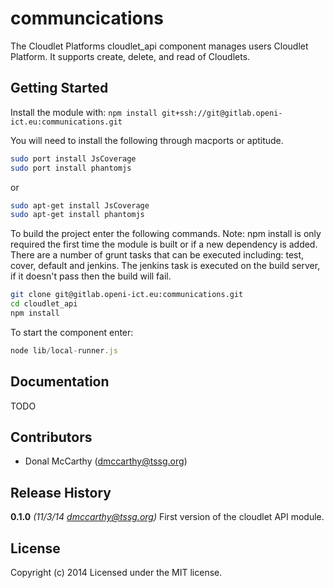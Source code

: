# communcications

The Cloudlet Platforms cloudlet_api component manages users Cloudlet Platform. It supports create, delete, and read of Cloudlets.

## Getting Started
Install the module with: `npm install git+ssh://git@gitlab.openi-ict.eu:communications.git`

You will need to install the following through macports or aptitude.

```bash
sudo port install JsCoverage
sudo port install phantomjs
```

or

```bash
sudo apt-get install JsCoverage
sudo apt-get install phantomjs
```

To build the project enter the following commands. Note: npm install is only required the first time the module is built or if a new dependency is added. There are a number of grunt tasks that can be executed including: test, cover, default and jenkins. The jenkins task is executed on the build server, if it doesn't pass then the build will fail.

```bash
git clone git@gitlab.openi-ict.eu:communications.git
cd cloudlet_api
npm install

```

To start the component enter:

```javascript
node lib/local-runner.js
```

## Documentation

TODO


## Contributors

* Donal McCarthy (dmccarthy@tssg.org)


## Release History
**0.1.0** *(11/3/14 dmccarthy@tssg.org)* First version of the cloudlet API module.


## License
Copyright (c) 2014
Licensed under the MIT license.


